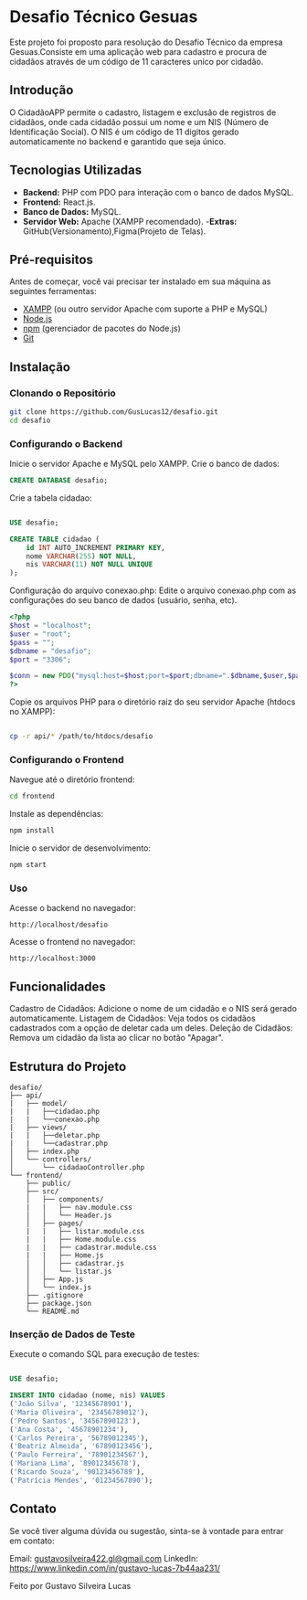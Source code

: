# Desafio Técnico Gesuas

Este projeto foi proposto para resolução do Desafio Técnico da empresa Gesuas.Consiste em uma aplicação web para cadastro e procura de cidadãos através de um código de 11 caracteres unico por cidadão.

## Introdução

O CidadãoAPP permite o cadastro, listagem e exclusão de registros de cidadãos, onde cada cidadão possui um nome e um NIS (Número de Identificação Social). O NIS é um código de 11 digitos gerado automaticamente no backend e garantido que seja único.

## Tecnologias Utilizadas

- **Backend:** PHP com PDO para interação com o banco de dados MySQL.
- **Frontend:** React.js.
- **Banco de Dados:** MySQL.
- **Servidor Web:** Apache (XAMPP recomendado).
-**Extras:** GitHub(Versionamento),Figma(Projeto de Telas).
## Pré-requisitos

Antes de começar, você vai precisar ter instalado em sua máquina as seguintes ferramentas:

- [XAMPP](https://www.apachefriends.org/index.html) (ou outro servidor Apache com suporte a PHP e MySQL)
- [Node.js](https://nodejs.org/en/)
- [npm](https://www.npmjs.com/) (gerenciador de pacotes do Node.js)
- [Git](https://git-scm.com/)

## Instalação

### Clonando o Repositório

```bash
git clone https://github.com/GusLucas12/desafio.git
cd desafio
```
### Configurando o Backend
Inicie o servidor Apache e MySQL pelo XAMPP.
Crie o banco de dados:

```sql
CREATE DATABASE desafio;
```
Crie a tabela cidadao:

```sql

USE desafio;

CREATE TABLE cidadao (
    id INT AUTO_INCREMENT PRIMARY KEY,
    nome VARCHAR(255) NOT NULL,
    nis VARCHAR(11) NOT NULL UNIQUE
);
```
Configuração do arquivo conexao.php:
Edite o arquivo conexao.php com as configurações do seu banco de dados (usuário, senha, etc).

```php
<?php
$host = "localhost";
$user = "root";
$pass = "";
$dbname = "desafio";
$port = "3306";

$conn = new PDO("mysql:host=$host;port=$port;dbname=".$dbname,$user,$pass);
?>
```
Copie os arquivos PHP para o diretório raiz do seu servidor Apache (htdocs no XAMPP):
```bash

cp -r api/* /path/to/htdocs/desafio
```
### Configurando o Frontend
Navegue até o diretório frontend:
```bash
cd frontend
```
Instale as dependências:
```bash
npm install
```
Inicie o servidor de desenvolvimento:
```bash
npm start
```
### Uso
Acesse o backend no navegador:
```plaintext
http://localhost/desafio
```
Acesse o frontend no navegador:
```plaintext
http://localhost:3000
```
## Funcionalidades
Cadastro de Cidadãos: Adicione o nome de um cidadão e o NIS será gerado automaticamente.
Listagem de Cidadãos: Veja todos os cidadãos cadastrados com a opção de deletar cada um deles.
Deleção de Cidadãos: Remova um cidadão da lista ao clicar no botão "Apagar".

## Estrutura do Projeto
```plaintext
desafio/
├── api/
|   ├── model/
|   |   ├──cidadao.php
|   |   └──conexao.php 
|   ├── views/
|   |   ├──deletar.php
|   |   └──cadastrar.php
│   ├── index.php
│   └── controllers/
│       └── cidadaoController.php
└── frontend/
    ├── public/
    ├── src/
    │   ├── components/
    |   |   ├── nav.module.css
    │   │   └── Header.js
    │   ├── pages/
    |   |   ├── listar.module.css 
    |   |   ├── Home.module.css
    |   |   ├── cadastrar.module.css    
    |   |   ├── Home.js     
    │   │   ├── cadastrar.js
    │   │   └── listar.js
    │   ├── App.js
    │   └── index.js
    ├── .gitignore
    ├── package.json
    └── README.md
```    

### Inserção de Dados de Teste
Execute o comando SQL para execução de testes:

``` sql

USE desafio;

INSERT INTO cidadao (nome, nis) VALUES
('João Silva', '12345678901'),
('Maria Oliveira', '23456789012'),
('Pedro Santos', '34567890123'),
('Ana Costa', '45678901234'),
('Carlos Pereira', '56789012345'),
('Beatriz Almeida', '67890123456'),
('Paulo Ferreira', '78901234567'),
('Mariana Lima', '89012345678'),
('Ricardo Souza', '90123456789'),
('Patrícia Mendes', '01234567890');
```
## Contato

Se você tiver alguma dúvida ou sugestão, sinta-se à vontade para entrar em contato:

Email: gustavosilveira422.gl@gmail.com
LinkedIn: https://www.linkedin.com/in/gustavo-lucas-7b44aa231/

Feito por Gustavo Silveira Lucas
